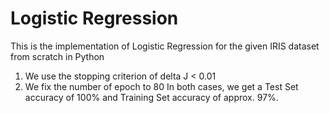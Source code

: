 # Logistic Regression
This is the implementation of Logistic Regression for the given IRIS dataset from scratch in Python
1. We use the stopping criterion of delta J < 0.01    
2. We fix the number of epoch to 80
In both cases, we get a Test Set accuracy of 100% and Training Set accuracy of approx. 97%.
